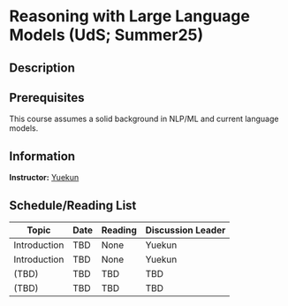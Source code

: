 # Reasoning with Large Language Models (UdS; Summer25)

## Description



## Prerequisites

This course assumes a solid background in NLP/ML and current language models.



## Information

**Instructor:** [Yuekun](https://ykyaol7.github.io/)



## Schedule/Reading List



| **Topic**    | Date | Reading | Discussion Leader |
| ------------ | ---- | ------- | ----------------- |
| Introduction | TBD  | None    | Yuekun            |
| Introduction | TBD  | None    | Yuekun            |
| (TBD)       | TBD  | TBD     | TBD               |
| (TBD)       | TBD  | TBD     | TBD               |


